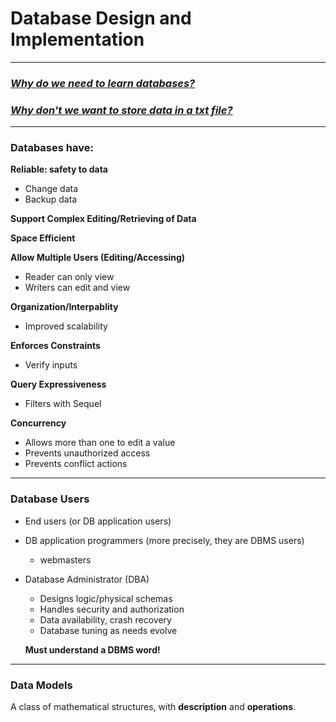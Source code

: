 # Database Design and Implementation
---
### <u>*Why do we need to learn databases?*
### *Why don't we want to store data in a txt file?*</u>
---
### Databases have:
**Reliable: safety to data**
- Change data
- Backup data


**Support Complex Editing/Retrieving of Data**


**Space Efficient**


**Allow Multiple Users (Editing/Accessing)**
- Reader can only view
- Writers can edit and view


**Organization/Interpablity**
- Improved scalability


**Enforces Constraints**
- Verify inputs


**Query Expressiveness**
- Filters with Sequel


**Concurrency**
- Allows more than one to edit a value
- Prevents unauthorized access
- Prevents conflict actions
---
### Database Users
- End users (or DB application users)
- DB application programmers (more precisely, they are DBMS users)
    - webmasters
- Database Administrator (DBA)
    - Designs logic/physical schemas
    - Handles security and authorization
    - Data availability, crash recovery
    - Database tuning as needs evolve


    **Must understand a DBMS word!**
---
### Data Models
A class of mathematical structures, with **description** and **operations**.

